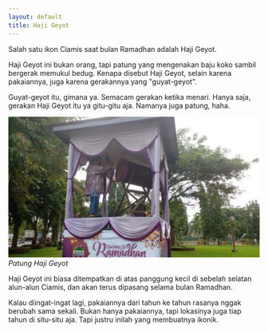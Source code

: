 ```yaml
---
layout: default
title: Haji Geyot
---
```


Salah satu ikon Ciamis saat bulan Ramadhan adalah Haji Geyot.

Haji Geyot ini bukan orang, tapi patung yang mengenakan baju koko sambil bergerak memukul bedug. Kenapa disebut Haji Geyot, selain karena pakaiannya, juga karena gerakannya yang "guyat-geyot".

Guyat-geyot itu, gimana ya. Semacam gerakan ketika menari. Hanya saja, gerakan Haji Geyot itu ya gitu-gitu aja. Namanya juga patung, haha.

![9dbac8c3-d7b0-4ce3-8ba1-16ca69bf6e3a](/assets/images/9dbac8c3-d7b0-4ce3-8ba1-16ca69bf6e3a.webp)
*Patung Haji Geyot*

Haji Geyot ini biasa ditempatkan di atas panggung kecil di sebelah selatan alun-alun Ciamis, dan akan terus dipasang selama bulan Ramadhan.

Kalau diingat-ingat lagi, pakaiannya dari tahun ke tahun rasanya nggak berubah sama sekali. Bukan hanya pakaiannya, tapi lokasinya juga tiap tahun di situ-situ aja. Tapi justru inilah yang membuatnya ikonik.